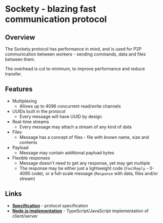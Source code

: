 # Sockety - blazing fast communication protocol

## Overview

The Sockety protocol has performance in mind, and is used for P2P communication between workers - sending commands, data and files between them.

The overhead is cut to minimum, to improve performance and reduce transfer.

## Features

* Multiplexing
  * Allows up to 4096 concurrent read/write channels
* UUIDs built in the protocol
  * Every message will have UUID by design
* Real-time streams
  * Every message may attach a stream of any kind of data
* Files
  * Message has a concept of files - file with known name, size and contents
* Payload
  * Message may contain additional payload bytes
* Flexible responses
  * Message doesn't need to get any response, yet may get multiple
  * The response may be either just a lightweight code (`FastReply` - 0-4095 code), or a full-scale message (`Response` with data, files and/or stream)

## Links

* [**Specification**](./SPECIFICATION.md) - protocol specification
* [**Node.js implementation**](https://github.com/sockety/sockety-js) - TypeScript/JavaScript implementation of client/server

